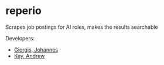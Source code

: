 # reperio
Scrapes job postings for AI roles, makes the results searchable

Developers:

* [Giorgis, Johannes](https://github.com/johannesgiorgis)
* [Key, Andrew](https://github.com/redpanda-ai)
